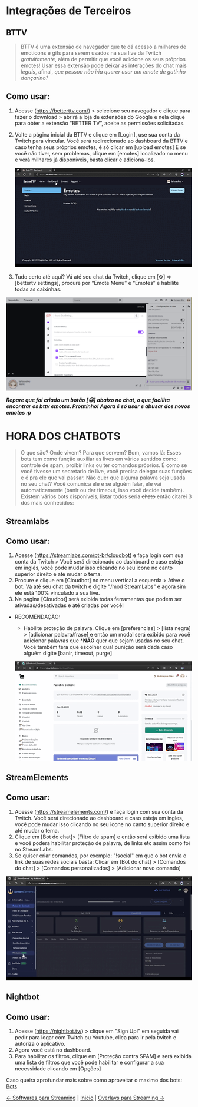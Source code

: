 # Integrações de Terceiros

## BTTV 
> BTTV é uma extensão de navegador que te dá acesso a milhares de  emoticons e gifs para serem usados na sua live da Twitch *gratuitamente*, além de permitir que você adicione os seus próprios emotes! Usar essa extensão pode deixar as interações do chat mais *legais*, afinal, *que pessoa não iria querer usar um emote de gatinho dançarino?*

## Como usar: 

1. Acesse (https://betterttv.com/) > selecione seu navegador e clique para fazer o download > abrirá a loja de extensões do Google e nela clique para obter  a extensão “BETTER TV”, aceite as permissões solicitadas. 
2. Volte a página inicial da BTTV e clique em [Login], use sua conta da Twitch para vincular. Você será redirecionado ao dashboard da BTTV e caso tenha seus próprios emotes, é só clicar em [upload emotes] E se você não tiver, sem problemas, clique em [emotes] localizado no menu e verá milhares já disponíveis, basta clicar e adiciona-los.


   ![Emotes da BTTV](/assets/bttv-emotes-gif.gif)


3. Tudo certo até aqui? Vá até seu chat da Twitch, clique em [⚙️] ⇒ [bettertv settings], procure por “Emote Menu” e “Emotes” e habilite todas as caixinhas. 


  ![Modal BTTV habilitar emotes](/assets/modal-bttv-emotes.PNG)
 
***Repare que foi criado um botão [😀] abaixo no chat, o que facilita encontrar os bttv emotes.
Prontinho! Agora é só usar e abusar dos novos emotes :p***

# HORA DOS CHATBOTS

> O que são? Onde vivem? Para que servem? Bom, vamos lá: 
Esses bots tem como função auxiliar as lives em vários sentidos como: controle de spam, proibir links ou ter comandos próprios. É como se você tivesse um secretario de live, você precisa delegar suas funções e é pra ele que vai passar. 
Não quer que alguma palavra seja usada no seu chat? Você comunica ele e se alguém falar, ele vai automaticamente (banir ou dar timeout, isso você decide também). Existem vários bots disponiveis, listar todos seria ~~chato~~ então citarei 3 dos mais conhecidos:


## Streamlabs 

## Como usar: 

1. Acesse (https://streamlabs.com/pt-br/cloudbot) e faça login com sua conta da Twitch > Você será direcionado ao dashboard e caso esteja em inglês, você pode mudar isso clicando no seu icone no canto superior direito e até mudar o tema.
2. Procure e clique em [Cloudbot] no menu vertical a esquerda > Ative o bot. Vá até seu chat da twitch e digite "/mod StreamLabs" e agora sim ele está 100% vinculado a sua live. 
3. Na pagina [Cloudbot] será exibida todas ferramentas que podem ser ativadas/desativadas e até criadas por você! 

- RECOMENDAÇÃO: 
  
  - Habilite proteção de palavra. Clique em [preferencias] > [lista negra] > [adicionar palavra/frase] e então um modal será exibido para você adicionar palavras que ***NÃO** quer que sejam usadas no seu chat. Você também tera que escolher qual punição será dada caso alguém digite [banir, timeout, purge]

  ![gif](/assets/streamlabs-filtro-palavra.gif)


## StreamElements 

## Como usar: 

1. Acesse (https://streamelements.com/) e faça login com sua conta da Twitch. Você será direcionado ao dashboard e caso esteja em ingles, você pode mudar isso clicando no seu icone no canto superior direito e até mudar o tema.
2.  Clique em [Bot do chat]> [Filtro de spam] e então será exibido uma lista e você podera habilitar proteção de palavra, de links etc assim como foi no StreamLabs.
3. Se quiser criar comandos, por exemplo: "!social" em que o bot envia o link de suas redes sociais basta: Clicar em [Bot do chat] > [Comandos do chat] > [Comandos personalizados] > [Adicionar novo comando] 

  ![Gif](/assets/streamlabs-comando-gif.gif)

## Nightbot 

## Como usar: 

1. Acesse (https://nightbot.tv/) > clique em "Sign Up!" em seguida vai pedir para logar com Twitch ou Youtube, clica para ir pela twitch e autoriza o aplicativo. 
2. Agora você está no dashboard. 
3. Para habilitar os filtros, clique em [Proteção contra SPAM] e será exibida uma lista de filtros que você pode habilitar e configurar a sua necessidade clicando em [Opções]

Caso queira aprofundar mais sobre como aproveitar o maximo dos bots: [Bots](https://github.com/Luisnadachi/Moderacao-para-Twitch/blob/master/contents/6.Bots.md)

 [<- Softwares para Streaming](/contents/environment/2-1-softwares.md) | [Inicio](/README.md) | [Overlays para Streaming ->](/contents/environment/2-3-overlays.md)


